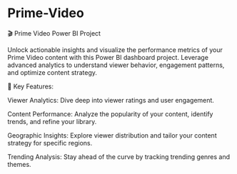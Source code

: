 # Prime-Video
🎬 Prime Video Power BI Project

Unlock actionable insights and visualize the performance metrics of your Prime Video content with this Power BI dashboard project. Leverage advanced analytics to understand viewer behavior, engagement patterns, and optimize content strategy.

🚀 Key Features:

Viewer Analytics: Dive deep into viewer ratings and user engagement.

Content Performance: Analyze the popularity of your content, identify trends, and refine your library.

Geographic Insights: Explore viewer distribution and tailor your content strategy for specific regions.

Trending Analysis: Stay ahead of the curve by tracking trending genres and themes.
